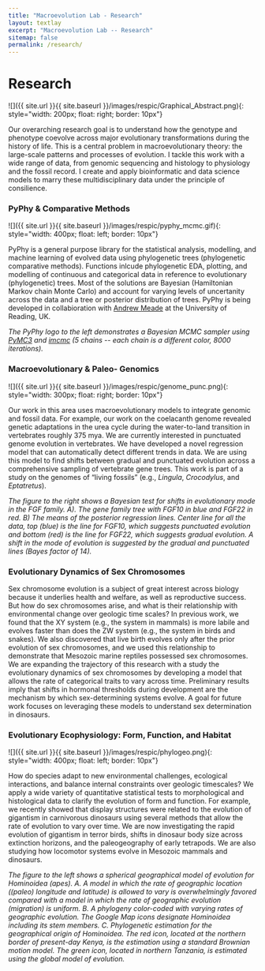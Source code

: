 ```yaml
---
title: "Macroevolution Lab - Research"
layout: textlay
excerpt: "Macroevolution Lab -- Research"
sitemap: false
permalink: /research/
---
```


# Research

![]({{ site.url }}{{ site.baseurl }}/images/respic/Graphical_Abstract.png){: style="width: 200px; float: right; border: 10px"}

Our overarching research goal is to understand how the genotype and phenotype coevolve across major evolutionary transformations during the history of life. This is a central problem in macroevolutionary theory: the large-scale patterns and processes of evolution. I tackle this work with a wide range of data, from genomic sequencing and histology to physiology and the fossil record. I create and apply bioinformatic and data science models to marry these multidisciplinary data under the principle of consilience.

### PyPhy & Comparative Methods

![]({{ site.url }}{{ site.baseurl }}/images/respic/pyphy_mcmc.gif){: style="width: 400px; float: left; border: 10px"}

PyPhy is a general purpose library for the statistical analysis, modelling, and machine learning of evolved data using phylogenetic trees (phylogenetic comparative methods). Functions inlcude phylogenetic EDA, plotting, and modelling of continuous and categorical data in reference to evolutionary (phylogenetic) trees. Most of the solutions are Bayesian (Hamiltonian Markov chain Monte Carlo) and account for varying levels of uncertanity across the data and a tree or posterior distribution of trees. PyPhy is being developed in collabioration with [Andrew Meade](http://www.reading.ac.uk/biologicalsciences/about/staff/a-meade.aspx) at the University of Reading, UK.

*The PyPhy logo to the left demonstrates a Bayesian MCMC sampler using [PyMC3](https://docs.pymc.io/) and [imcmc](https://github.com/ColCarroll/imcmc) (5 chains -- each chain is a different color, 8000 iterations).*

### Macroevolutionary & Paleo- Genomics

![]({{ site.url }}{{ site.baseurl }}/images/respic/genome_punc.png){: style="width: 300px; float: right; border: 10px"}

Our work in this area uses macroevolutionary models to integrate genomic and fossil data. For example, our work on the coelacanth genome revealed genetic adaptations in the urea cycle during the water-to-land transition in vertebrates roughly 375 mya. We are currently interested in punctuated genome evolution in vertebrates. We have developed a novel regression model that can automatically detect different trends in data. We are using this model to find shifts between gradual and punctuated evolution across a comprehensive sampling of vertebrate gene trees. This work is part of a study on the genomes of “living fossils” (e.g., *Lingula*, *Crocodylus*, and *Eptatretus*).

*The figure to the right shows a Bayesian test for shifts in evolutionary mode in the FGF family. A). The gene family tree with FGF10 in blue and FGF22 in red. B) The means of the posterior regression lines. Center line for all the data, top (blue) is the line for FGF10, which suggests punctuated evolution and bottom (red) is the line for FGF22, which suggests gradual evolution. A shift in the mode of evolution is suggested by the gradual and punctuated lines (Bayes factor of 14).*

### Evolutionary Dynamics of Sex Chromosomes

Sex chromosome evolution is a subject of great interest across biology because it underlies health and welfare, as well as reproductive success. But how do sex chromosomes arise, and what is their relationship with environmental change over geologic time scales? In previous work, we found that the XY system (e.g., the system in mammals) is more labile and evolves faster than does the ZW system (e.g., the system in birds and snakes). We also discovered that live birth evolves only after the prior evolution of sex chromosomes, and we used this relationship to demonstrate that Mesozoic marine reptiles possessed sex chromosomes. We are expanding the trajectory of this research with a  study the evolutionary dynamics of sex chromosomes by developing a model that allows the rate of categorical traits to vary across time. Preliminary results imply that shifts in hormonal thresholds during development are the mechanism by which sex-determining systems evolve. A goal for future work focuses on leveraging these models to understand sex determination in dinosaurs.

### Evolutionary Ecophysiology: Form, Function, and Habitat

![]({{ site.url }}{{ site.baseurl }}/images/respic/phylogeo.png){: style="width: 400px; float: left; border: 10px"}

How do species adapt to new environmental challenges, ecological interactions, and balance internal constraints over geologic timescales? We apply a wide variety of quantitative statistical tests to morphological and histological data to clarify the evolution of form and function. For example, we recently showed that display structures were related to the evolution of gigantism in carnivorous dinosaurs using several methods that allow the rate of evolution to vary over time. We are now investigating the rapid evolution of gigantism in terror birds, shifts in dinosaur body size across extinction horizons, and the paleogeography of early tetrapods. We are also studying how locomotor systems evolve in Mesozoic mammals and dinosaurs.

*The figure to the left shows a spherical geographical model of evolution for Hominoidea (apes). A. A model in which the rate of geographic location ((paleo) longitude and latitude) is allowed to vary is overwhelmingly favored compared with a model in which the rate of geographic evolution (migration) is uniform. B. A phylogeny color-coded with varying rates of geographic evolution. The Google Map icons designate Hominoidea including its stem members. C. Phylogenetic estimation for the geographical origin of Hominoidea. The red icon, located at the northern border of present-day Kenya, is the estimation using a standard Brownian motion model. The green icon, located in northern Tanzania, is estimated using the global model of evolution.*